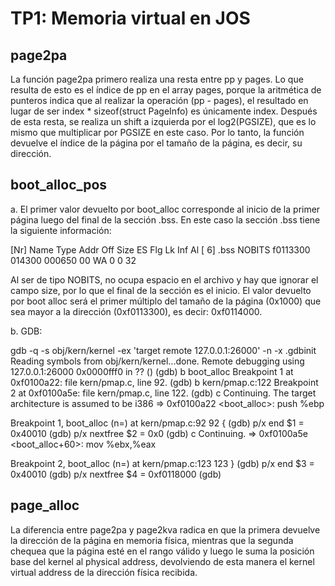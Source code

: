 TP1: Memoria virtual en JOS
===========================

page2pa
-------

La función page2pa primero realiza una resta entre pp y pages. Lo que resulta de esto es el índice de pp en el array pages, porque la aritmética de punteros indica que al realizar la operación (pp - pages), el resultado en lugar de ser index * sizeof(struct PageInfo) es únicamente index.
Después de esta resta, se realiza un shift a izquierda por el log2(PGSIZE), que es lo mismo que multiplicar por PGSIZE en este caso.
Por lo tanto, la función devuelve el índice de la página por el tamaño de la página, es decir, su dirección.


boot_alloc_pos
--------------

a. El primer valor devuelto por boot_alloc corresponde al inicio de la primer página luego del final de la sección .bss. En este caso la sección .bss tiene la siguiente información: 

[Nr] Name              Type            Addr     Off    Size   ES Flg Lk Inf Al
[ 6] .bss              NOBITS          f0113300 014300 000650 00  WA  0   0 32

Al ser de tipo NOBITS, no ocupa espacio en el archivo y hay que ignorar el campo size, por lo que el final de la sección es el inicio. El valor devuelto por boot alloc será el primer múltiplo del tamaño de la página (0x1000) que sea mayor a la dirección (0xf0113300), es decir: 0xf0114000.

b. GDB:

gdb -q -s obj/kern/kernel -ex 'target remote 127.0.0.1:26000' -n -x .gdbinit
Reading symbols from obj/kern/kernel...done.
Remote debugging using 127.0.0.1:26000
0x0000fff0 in ?? ()
(gdb) b boot_alloc 
Breakpoint 1 at 0xf0100a22: file kern/pmap.c, line 92.
(gdb) b kern/pmap.c:122
Breakpoint 2 at 0xf0100a5e: file kern/pmap.c, line 122.
(gdb) c
Continuing.
The target architecture is assumed to be i386
=> 0xf0100a22 <boot_alloc>:	push   %ebp

Breakpoint 1, boot_alloc (n=<unknown type>) at kern/pmap.c:92
92	{
(gdb) p/x end
$1 = 0x40010
(gdb) p/x nextfree
$2 = 0x0
(gdb) c
Continuing.
=> 0xf0100a5e <boot_alloc+60>:	mov    %ebx,%eax

Breakpoint 2, boot_alloc (n=<unknown type>) at kern/pmap.c:123
123	}
(gdb) p/x end
$3 = 0x40010
(gdb) p/x nextfree
$4 = 0xf0118000
(gdb) 



page_alloc
----------

La diferencia entre page2pa y page2kva radica en que la primera devuelve la dirección de la página en memoria física, mientras que la segunda chequea que la página esté en el rango válido y luego le suma la posición base del kernel al physical address, devolviendo de esta manera el kernel virtual address de la dirección física recibida.


